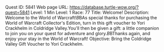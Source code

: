 Quest ID: 5841
Web page URL: https://database.turtle-wow.org/?quest=5841
Level: 1
Min Level: 1
Race: 77
Title: Welcome!
Description: Welcome to the World of Warcraft!$B$BAs special thanks for purchasing the World of Warcraft Collector's Edition, turn in this gift voucher to Yori Crackhelm in Coldridge Valley.You'll then be given a gift: a little companion to join you on your quest for adventure and glory.$B$BThanks again, and enjoy your stay in the World of Warcraft!
Objective: Bring the Coldridge Valley Gift Voucher to Yori Crackhelm.
